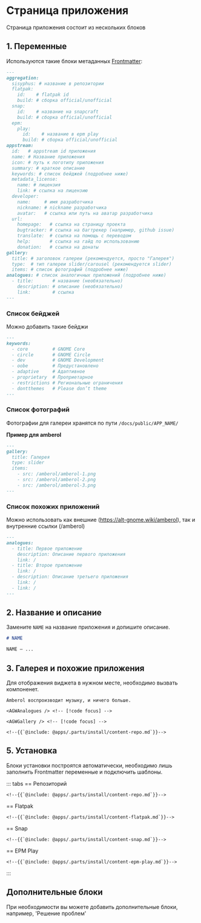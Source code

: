 # Страница приложения

Страница приложения состоит из нескольких блоков

## 1. Переменные

Используются такие блоки метаданных [Frontmatter](/reference/pages/vitepress#frontmatter):

<!-- prettier-ignore -->
```markdown
---
aggregation:
  sisyphus: # название в репозитории
  flatpak:
    id:    # flatpak id
    build: # сборка official/unofficial
  snap:
    id:    # название на snapcraft
    build: # сборка official/unofficial
  epm:
    play:
      id:    # название в epm play
      build: # сборка official/unofficial
appstream:
  id:   # appstream id приложения
  name: # Название приложения
  icon: # путь к логотипу приложения
  summary: # краткое описание
  keywords: # список бейджей (подробнее ниже)
  metadata_license:
    name: # лицензия
    link: # ссылка на лицензию
  developer:
    name:     # имя разработчика
    nickname: # nickname разработчика
    avatar:   # ссылка или путь на аватар разработчика
  url:
    homepage:   # ссылка на страницу проекта
    bugtracker: # ссылка на багтрекер (например, github issue)
    translate:  # ссылка на помощь с переводом
    help:       # ссылка на гайд по использованию
    donation:   # ссылка на донаты
gallery:
  title: # заголовок галереи (рекомендуется, просто "Галерея")
  type:  # тип галереи slider/carousel (рекомендуется slider)
  items: # список фотографий (подробнее ниже)
analogues: # список аналогичных приложений (подробнее ниже)
  - title:       # название (необязательно)
    description: # описание (необязательно)
    link:        # ссылка
---
```

### Список бейджей

Можно добавить такие бейджи

<!-- prettier-ignore -->
```markdown
---
keywords:
  - core         # GNOME Core
  - circle       # GNOME Circle
  - dev          # GNOME Development
  - oobe         # Предустановлено
  - adaptive     # Адаптивное
  - proprietary  # Проприетарное
  - restrictions # Региональные ограничения
  - dontthemes   # Please don’t theme
---
```

### Список фотографий

Фотографии для галереи хранятся по пути `/docs/public/APP_NAME/`

**Пример для amberol**

```markdown
---
gallery:
  title: Галерея
  type: slider
  items:
    - src: /amberol/amberol-1.png
    - src: /amberol/amberol-2.png
    - src: /amberol/amberol-3.png
---
```

### Список похожих приложений

Можно использовать как внешние (https://alt-gnome.wiki/amberol), так и внутренние ссылки (/amberol)

```markdown
---
analogues:
  - title: Первое приложение
    description: Описание первого приложения
    link: /
  - title: Второе приложение
    link: /
  - description: Описание третьего приложения
    link: /
  - link: /
---
```

## 2. Название и описание

Замените `NAME` на название приложения и допишите описание.

```markdown
# NAME

NAME — ...
```

## 3. Галерея и похожие приложения

Для отображения виджета в нужном месте, необходимо вызвать компоненет.

```markdown-vue
Amberol воспроизводит музыку, и ничего больше.

<AGWAnalogues /> <!-- [!code focus] -->

<AGWGallery /> <!-- [!code focus] -->

<!--{{`@include: @apps/.parts/install/content-repo.md`}}-->
```

## 5. Установка

Блоки установки построятся автоматически, необходимо лишь заполнить Frontmatter переменные и подключить шаблоны.

::: tabs
== Репозиторий

```markdown-vue
<!--{{`@include: @apps/.parts/install/content-repo.md`}}-->
```

== Flatpak

```markdown-vue
<!--{{`@include: @apps/.parts/install/content-flatpak.md`}}-->
```

== Snap

```markdown-vue
<!--{{`@include: @apps/.parts/install/content-snap.md`}}-->
```

== EPM Play

```markdown-vue
<!--{{`@include: @apps/.parts/install/content-epm-play.md`}}-->
```

:::

## Дополнительные блоки

При необходимости вы можете добавить дополнительные блоки, например, 'Решение проблем'
